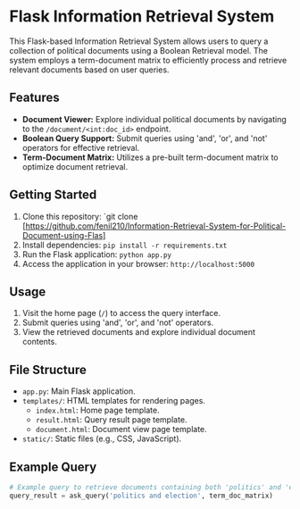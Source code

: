 # Flask Information Retrieval System

This Flask-based Information Retrieval System allows users to query a collection of political documents using a Boolean Retrieval model. The system employs a term-document matrix to efficiently process and retrieve relevant documents based on user queries.

## Features
- **Document Viewer:** Explore individual political documents by navigating to the `/document/<int:doc_id>` endpoint.
- **Boolean Query Support:** Submit queries using 'and', 'or', and 'not' operators for effective retrieval.
- **Term-Document Matrix:** Utilizes a pre-built term-document matrix to optimize document retrieval.

## Getting Started
1. Clone this repository: `git clone [https://github.com/fenil210/Information-Retrieval-System-for-Political-Document-using-Flas]
2. Install dependencies: `pip install -r requirements.txt`
3. Run the Flask application: `python app.py`
4. Access the application in your browser: `http://localhost:5000`

## Usage
1. Visit the home page (`/`) to access the query interface.
2. Submit queries using 'and', 'or', and 'not' operators.
3. View the retrieved documents and explore individual document contents.

## File Structure
- `app.py`: Main Flask application.
- `templates/`: HTML templates for rendering pages.
  - `index.html`: Home page template.
  - `result.html`: Query result page template.
  - `document.html`: Document view page template.
- `static/`: Static files (e.g., CSS, JavaScript).

## Example Query
```python
# Example query to retrieve documents containing both 'politics' and 'election':
query_result = ask_query('politics and election', term_doc_matrix)
